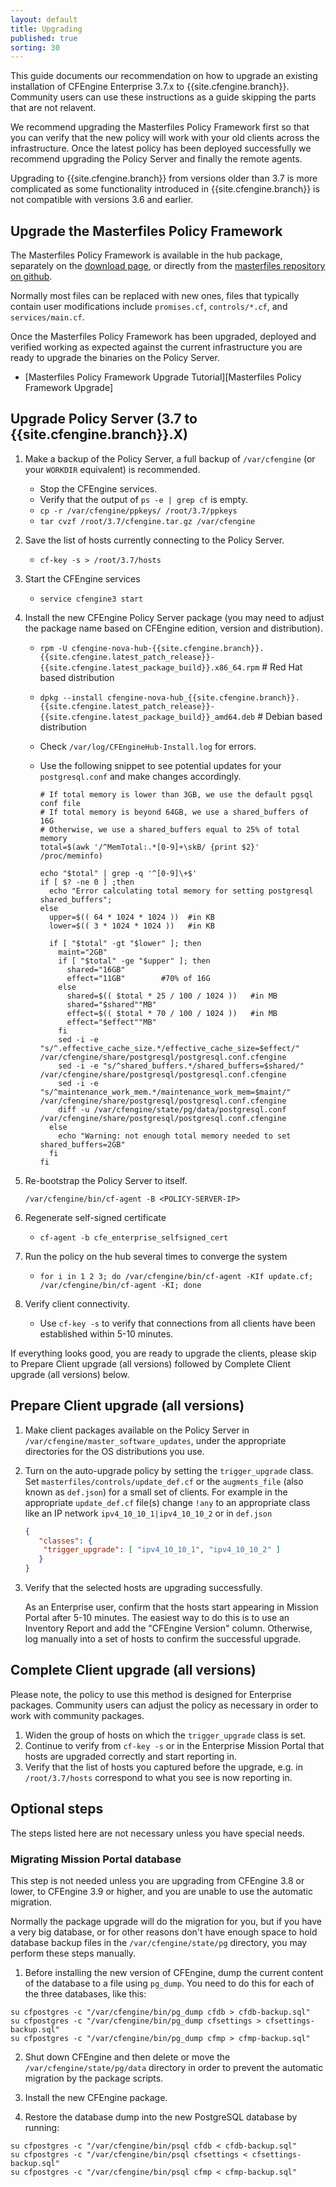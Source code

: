 ```yaml
---
layout: default
title: Upgrading
published: true
sorting: 30
---
```


This guide documents our recommendation on how to upgrade an existing
installation of CFEngine Enterprise 3.7.x to {{site.cfengine.branch}}. Community
users can use these instructions as a guide skipping the parts that are not
relavent.

We recommend upgrading the Masterfiles Policy Framework first so that you can
verify that the new policy will work with your old clients across the
infrastructure. Once the latest policy has been deployed successfully we
recommend upgrading the Policy Server and finally the remote agents.

Upgrading to {{site.cfengine.branch}} from versions older than 3.7 is more
complicated as some functionality introduced in {{site.cfengine.branch}}
is not compatible with versions 3.6 and earlier.

## Upgrade the Masterfiles Policy Framework

The Masterfiles Policy Framework is available in the hub package, separately on
the [download page](http://cfengine.com/community/download/), or directly from
the [masterfiles repository on github](https://github.com/cfengine/masterfiles).

Normally most files can be replaced with new ones, files that typically contain
user modifications include `promises.cf`, `controls/*.cf`, and
`services/main.cf`.

Once the Masterfiles Policy Framework has been upgraded, deployed and verified
working as expected against the current infrastructure you are ready to upgrade
the binaries on the Policy Server.

- [Masterfiles Policy Framework Upgrade Tutorial][Masterfiles Policy Framework Upgrade]

## Upgrade Policy Server (3.7 to {{site.cfengine.branch}}.X)


1. Make a backup of the Policy Server, a full backup of `/var/cfengine` (or
   your `WORKDIR` equivalent) is recommended.
   * Stop the CFEngine services.
   * Verify that the output of `ps -e | grep cf` is empty.
   * `cp -r /var/cfengine/ppkeys/ /root/3.7/ppkeys`
   * `tar cvzf /root/3.7/cfengine.tar.gz /var/cfengine`

2. Save the list of hosts currently connecting to the Policy Server.
   * `cf-key -s > /root/3.7/hosts`

3. Start the CFEngine services
   * `service cfengine3 start`

4. Install the new CFEngine Policy Server package (you may need to adjust the
   package name based on CFEngine edition, version and distribution).
   * `rpm -U cfengine-nova-hub-{{site.cfengine.branch}}.{{site.cfengine.latest_patch_release}}-{{site.cfengine.latest_package_build}}.x86_64.rpm` # Red Hat based distribution
   * `dpkg --install cfengine-nova-hub_{{site.cfengine.branch}}.{{site.cfengine.latest_patch_release}}-{{site.cfengine.latest_package_build}}_amd64.deb` # Debian based distribution
   * Check `/var/log/CFEngineHub-Install.log` for errors.
   * Use the following snippet to see potential updates for your `postgresql.conf` and make changes accordingly.

     ```
     # If total memory is lower than 3GB, we use the default pgsql conf file
     # If total memory is beyond 64GB, we use a shared_buffers of 16G
     # Otherwise, we use a shared_buffers equal to 25% of total memory
     total=$(awk '/^MemTotal:.*[0-9]+\skB/ {print $2}' /proc/meminfo)

     echo "$total" | grep -q '^[0-9]\+$'
     if [ $? -ne 0 ] ;then
       echo "Error calculating total memory for setting postgresql shared_buffers";
     else
       upper=$(( 64 * 1024 * 1024 ))  #in KB
       lower=$(( 3 * 1024 * 1024 ))   #in KB

       if [ "$total" -gt "$lower" ]; then
         maint="2GB"
         if [ "$total" -ge "$upper" ]; then
           shared="16GB"
           effect="11GB"        #70% of 16G
         else
           shared=$(( $total * 25 / 100 / 1024 ))   #in MB
           shared="$shared""MB"
           effect=$(( $total * 70 / 100 / 1024 ))   #in MB
           effect="$effect""MB"
         fi
         sed -i -e "s/^.effective_cache_size.*/effective_cache_size=$effect/" /var/cfengine/share/postgresql/postgresql.conf.cfengine
         sed -i -e "s/^shared_buffers.*/shared_buffers=$shared/" /var/cfengine/share/postgresql/postgresql.conf.cfengine
         sed -i -e "s/^maintenance_work_mem.*/maintenance_work_mem=$maint/" /var/cfengine/share/postgresql/postgresql.conf.cfengine
         diff -u /var/cfengine/state/pg/data/postgresql.conf /var/cfengine/share/postgresql/postgresql.conf.cfengine
       else
         echo "Warning: not enough total memory needed to set shared_buffers=2GB"
       fi
     fi
     ```

5. Re-bootstrap the Policy Server to itself.

    ```
    /var/cfengine/bin/cf-agent -B <POLICY-SERVER-IP>
    ```

6. Regenerate self-signed certificate
   * `cf-agent -b cfe_enterprise_selfsigned_cert`

7. Run the policy on the hub several times to converge the system
   * `for i in 1 2 3; do /var/cfengine/bin/cf-agent -KIf update.cf; /var/cfengine/bin/cf-agent -KI; done`

8. Verify client connectivity.
   * Use `cf-key -s` to verify that connections from all clients have been
     established within 5-10 minutes.

If everything looks good, you are ready to upgrade the clients, please skip to
Prepare Client upgrade (all versions) followed by Complete Client upgrade (all
versions) below.

## Prepare Client upgrade (all versions)

1. Make client packages available on the Policy Server in
   `/var/cfengine/master_software_updates`, under the appropriate directories
   for the OS distributions you use.

2. Turn on the auto-upgrade policy by setting the `trigger_upgrade` class. Set
   `masterfiles/controls/update_def.cf` or the `augments_file` (also
   known as `def.json`) for a small set of clients. For example in the
   appropriate `update_def.cf` file(s) change `!any` to an appropriate class
   like an IP network `ipv4_10_10_1|ipv4_10_10_2` or in `def.json`

   ```json
   {
      "classes": {
       "trigger_upgrade": [ "ipv4_10_10_1", "ipv4_10_10_2" ]
      }
   }
   ```

3. Verify that the selected hosts are upgrading successfully.

    As an Enterprise user, confirm that the hosts start appearing in Mission
    Portal after 5-10 minutes. The easiest way to do this is to use an Inventory
    Report and add the "CFEngine Version" column. Otherwise, log manually into a
    set of hosts to confirm the successful upgrade.

## Complete Client upgrade (all versions) ##

Please note, the policy to use this method is designed for Enterprise packages.
Community users can adjust the policy as necessary in order to work with
community packages.

1. Widen the group of hosts on which the `trigger_upgrade` class is set.
2. Continue to verify from `cf-key -s` or in the Enterprise Mission Portal that
   hosts are upgraded correctly and start reporting in.
3. Verify that the list of hosts you captured before the upgrade, e.g. in
   `/root/3.7/hosts` correspond to what you see is now reporting in.


## Optional steps

The steps listed here are not necessary unless you have special needs.

### Migrating Mission Portal database

This step is not needed unless you are upgrading from CFEngine 3.8 or lower, to
CFEngine 3.9 or higher, and you are unable to use the automatic migration.

Normally the package upgrade will do the migration for you, but if you have a
very big database, or for other reasons don't have enough space to hold database
backup files in the `/var/cfengine/state/pg` directory, you may perform these
steps manually.

1. Before installing the new version of CFEngine, dump the current content of
   the database to a file using `pg_dump`. You need to do this for each of the
   three databases, like this:

```
su cfpostgres -c "/var/cfengine/bin/pg_dump cfdb > cfdb-backup.sql"
su cfpostgres -c "/var/cfengine/bin/pg_dump cfsettings > cfsettings-backup.sql"
su cfpostgres -c "/var/cfengine/bin/pg_dump cfmp > cfmp-backup.sql"
```

2. Shut down CFEngine and then delete or move the `/var/cfengine/state/pg/data`
   directory in order to prevent the automatic migration by the package scripts.

3. Install the new CFEngine package.

4. Restore the database dump into the new PostgreSQL database by running:

```
su cfpostgres -c "/var/cfengine/bin/psql cfdb < cfdb-backup.sql"
su cfpostgres -c "/var/cfengine/bin/psql cfsettings < cfsettings-backup.sql"
su cfpostgres -c "/var/cfengine/bin/psql cfmp < cfmp-backup.sql"
```
